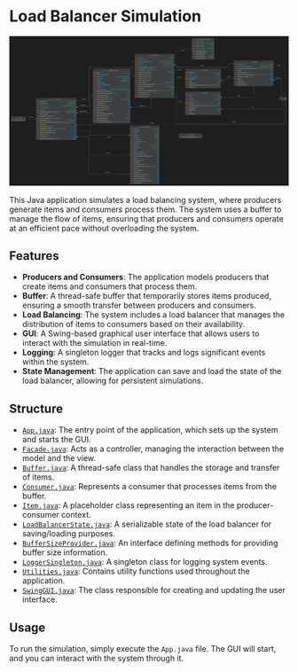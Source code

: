 # Load Balancer Simulation
![UML Class Diagram](Class_Diagram.png)

This Java application simulates a load balancing system, where producers generate items and consumers process them. The system uses a buffer to manage the flow of items, ensuring that producers and consumers operate at an efficient pace without overloading the system.

## Features

- **Producers and Consumers**: The application models producers that create items and consumers that process them.
- **Buffer**: A thread-safe buffer that temporarily stores items produced, ensuring a smooth transfer between producers and consumers.
- **Load Balancing**: The system includes a load balancer that manages the distribution of items to consumers based on their availability.
- **GUI**: A Swing-based graphical user interface that allows users to interact with the simulation in real-time.
- **Logging**: A singleton logger that tracks and logs significant events within the system.
- **State Management**: The application can save and load the state of the load balancer, allowing for persistent simulations.

## Structure

- [`App.java`](https://github.com/preaker81/JAVA22-java2-slutprojekt-jimmy-karlsson/blob/main/src/main/java/com/slutprojekt/JimmyKarlsson/App.java): The entry point of the application, which sets up the system and starts the GUI.
- [`Facade.java`](https://github.com/preaker81/JAVA22-java2-slutprojekt-jimmy-karlsson/blob/main/src/main/java/com/slutprojekt/JimmyKarlsson/controller/Facade.java): Acts as a controller, managing the interaction between the model and the view.
- [`Buffer.java`](https://github.com/preaker81/JAVA22-java2-slutprojekt-jimmy-karlsson/blob/main/src/main/java/com/slutprojekt/JimmyKarlsson/model/Buffer.java): A thread-safe class that handles the storage and transfer of items.
- [`Consumer.java`](https://github.com/preaker81/JAVA22-java2-slutprojekt-jimmy-karlsson/blob/main/src/main/java/com/slutprojekt/JimmyKarlsson/model/Consumer.java): Represents a consumer that processes items from the buffer.
- [`Item.java`](https://github.com/preaker81/JAVA22-java2-slutprojekt-jimmy-karlsson/blob/main/src/main/java/com/slutprojekt/JimmyKarlsson/model/Item.java): A placeholder class representing an item in the producer-consumer context.
- [`LoadBalancerState.java`](https://github.com/preaker81/JAVA22-java2-slutprojekt-jimmy-karlsson/blob/main/src/main/java/com/slutprojekt/JimmyKarlsson/model/LoadBalancerState.java): A serializable state of the load balancer for saving/loading purposes.
- [`BufferSizeProvider.java`](https://github.com/preaker81/JAVA22-java2-slutprojekt-jimmy-karlsson/blob/main/src/main/java/com/slutprojekt/JimmyKarlsson/model/interfaces/BufferSizeProvider.java): An interface defining methods for providing buffer size information.
- [`LoggerSingleton.java`](https://github.com/preaker81/JAVA22-java2-slutprojekt-jimmy-karlsson/blob/main/src/main/java/com/slutprojekt/JimmyKarlsson/utils/LoggerSingleton.java): A singleton class for logging system events.
- [`Utilities.java`](https://github.com/preaker81/JAVA22-java2-slutprojekt-jimmy-karlsson/blob/main/src/main/java/com/slutprojekt/JimmyKarlsson/utils/Utilities.java): Contains utility functions used throughout the application.
- [`SwingGUI.java`](https://github.com/preaker81/JAVA22-java2-slutprojekt-jimmy-karlsson/blob/main/src/main/java/com/slutprojekt/JimmyKarlsson/view/SwingGUI.java): The class responsible for creating and updating the user interface.

## Usage

To run the simulation, simply execute the `App.java` file. The GUI will start, and you can interact with the system through it.
